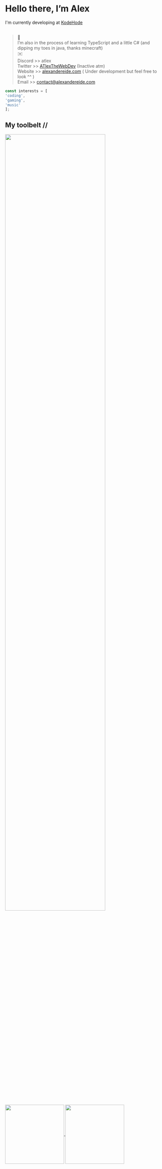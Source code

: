 # Hello there, I’m Alex
I'm currently developing at <a href="https://www.kodehode.no/" target="_blank">KodeHode</a><br><br>
>🌱 <br>I’m also in the process of learning TypeScript and a little C# (and dipping my toes in java, thanks minecraft)<br>
>:envelope: <br> Discord >> atlex <br> Twitter >> <a href="https://x.com/ATlexTheWebDev" target="_blank">ATlexTheWebDev</a> (Inactive atm) <br> Website >> <a href="https://www.alexandereide.com/" target="_blank">alexandereide.com</a> ( Under development but feel free to look ^^ ) <br> Email >> contact@alexandereide.com
```js
const interests = [
'coding',
'gaming',
'music'
];
```

## My toolbelt //
<img width="80%" src="https://skillicons.dev/icons?i=js,ts,html,css,react,figma,nodejs,discordjs,sqlite,git,linux,vscode">

<a href="#">
  <img height=190 align="center" src="https://github-readme-stats.vercel.app/api?username=atlexeide&show_icons=true&hide=prs,issues,contribs&rank_icon=github&theme=midnight-purple" />
</a>
<a href="#">
  <img height=190 align="center" src="https://github-readme-stats.vercel.app/api/top-langs/?username=atlexeide&hide_progress=false&theme=midnight-purple" />
</a>
